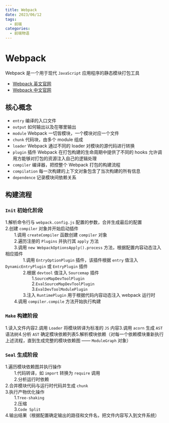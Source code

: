 ```yaml
---
title: Webpack
date: 2023/06/12
tags:
  - 前端
categories:
  - 前端物语
---
```


# Webpack

Webpack 是一个用于现代 `JavaScript` 应用程序的静态模块打包工具

- [Webpack 英文官网](https://webpack.js.org)
- [Webpack 中文官网](https://www.webpackjs.com/)

## 核心概念

- `entry` 编译的入口文件
- `output` 如何输出以及在哪里输出
- `module` Webpack 一切皆模块，一个模块对应一个文件
- `chunk` 代码块，由多个 module 组成
- `loader` Webpack 通过不同的 loader 对模块的源代码进行转换
- `plugin` 插件 Webpack 在打包构建的生命周期中提供了不同的 hooks 允许调用方能够对打包的资源注入自己的逻辑处理
- `compiler` 编译器，把控整个 Webpack 打包的构建流程
- `compilation` 每一次构建的上下文对象包含了当次构建的所有信息
- `dependence` 记录模块间依赖关系

## 构建流程

### `Init` 初始化阶段

1.解析命令行与 `webpack.config.js` 配置的参数，合并生成最后的配置\
2.创建 `compiler` 对象并开始启动插件\
&emsp;&emsp;1.调用 `createCompiler` 函数创建 `compiler` 对象\
&emsp;&emsp;2.遍历注册的 `Plugins` 并执行其 `apply` 方法\
&emsp;&emsp;3.调用 `new WebpackOptionsApply().process` 方法，根据配置内容动态注入相应插件\
&emsp;&emsp;&emsp;&emsp;1.调用 `EntryOptionPlugin` 插件，该插件根据 `entry` 值注入 `DynamicEntryPlugin` 或 `EntryPlugin` 插件\
&emsp;&emsp;&emsp;&emsp;2.根据 `devtool` 值注入 `Sourcemap` 插件\
&emsp;&emsp;&emsp;&emsp;&emsp;&emsp;1.`SourceMapDevToolPlugin`\
&emsp;&emsp;&emsp;&emsp;&emsp;&emsp;2.`EvalSourceMapDevToolPlugin`\
&emsp;&emsp;&emsp;&emsp;&emsp;&emsp;3.`EvalDevToolModulePlugin`\
&emsp;&emsp;&emsp;&emsp;3.注入 `RuntimePlugin` 用于根据代码内容动态注入 webpack 运行时\
&emsp;&emsp;4.调用 `compiler.compile` 方法开始执行构建

### `Make` 构建阶段

1.读入文件内容2.调用 `Loader` 将模块转译为标准的 `JS` 内容3.调用 `acorn` 生成 `AST` 语法树4.分析 `AST` 确定模块依赖列表5.解析模块依赖（对每一个依赖模块重新执行上述流程，直到生成完整的模块依赖图 —— `ModuleGraph` 对象）

### `Seal` 生成阶段

1.遍历模块依赖图并执行操作\
&emsp;&emsp;1.代码转译，如 `import` 转换为 `require` 调用\
&emsp;&emsp;2.分析运行时依赖\
2.合并模块代码与运行时代码并生成 `chunk`\
3.执行产物优化操作\
&emsp;&emsp;1.`Tree-shaking`\
&emsp;&emsp;2.压缩\
&emsp;&emsp;3.`Code Split`\
4.输出结果（根据配置确定输出的路径和文件名，把文件内容写入到文件系统）
